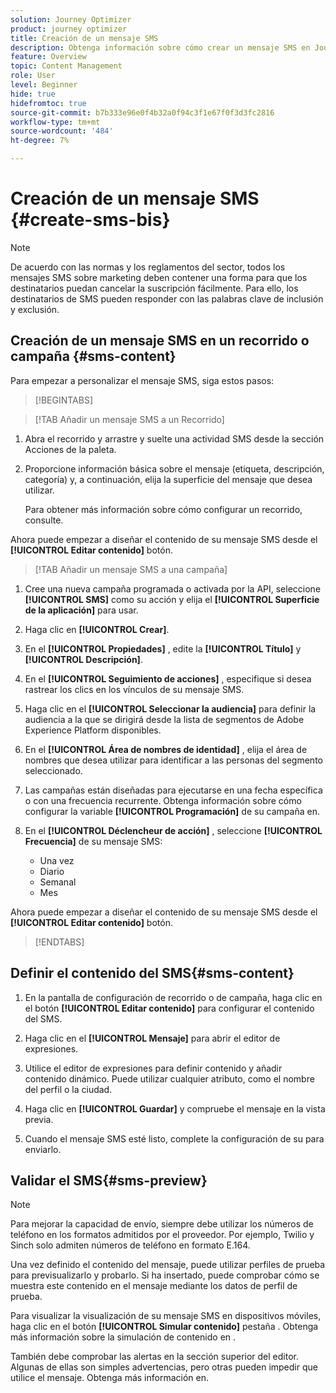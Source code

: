 ```yaml
---
solution: Journey Optimizer
product: journey optimizer
title: Creación de un mensaje SMS
description: Obtenga información sobre cómo crear un mensaje SMS en Journey Optimizer
feature: Overview
topic: Content Management
role: User
level: Beginner
hide: true
hidefromtoc: true
source-git-commit: b7b333e96e0f4b32a0f94c3f1e67f0f3d3fc2816
workflow-type: tm+mt
source-wordcount: '484'
ht-degree: 7%

---
```


# Creación de un mensaje SMS {#create-sms-bis}

>[!NOTE]
>
>De acuerdo con las normas y los reglamentos del sector, todos los mensajes SMS sobre marketing deben contener una forma para que los destinatarios puedan cancelar la suscripción fácilmente. Para ello, los destinatarios de SMS pueden responder con las palabras clave de inclusión y exclusión.

## Creación de un mensaje SMS en un recorrido o campaña {#sms-content}

Para empezar a personalizar el mensaje SMS, siga estos pasos:

>[!BEGINTABS]

>[!TAB Añadir un mensaje SMS a un Recorrido]

1. Abra el recorrido y arrastre y suelte una actividad SMS desde la sección Acciones de la paleta.

1. Proporcione información básica sobre el mensaje (etiqueta, descripción, categoría) y, a continuación, elija la superficie del mensaje que desea utilizar.

   Para obtener más información sobre cómo configurar un recorrido, consulte.

Ahora puede empezar a diseñar el contenido de su mensaje SMS desde el **[!UICONTROL Editar contenido]** botón.

>[!TAB Añadir un mensaje SMS a una campaña]

1. Cree una nueva campaña programada o activada por la API, seleccione **[!UICONTROL SMS]** como su acción y elija el **[!UICONTROL Superficie de la aplicación]** para usar.

1. Haga clic en **[!UICONTROL Crear]**.

1. En el **[!UICONTROL Propiedades]** , edite la **[!UICONTROL Título]** y **[!UICONTROL Descripción]**.

1. En el **[!UICONTROL Seguimiento de acciones]** , especifique si desea rastrear los clics en los vínculos de su mensaje SMS.

1. Haga clic en el **[!UICONTROL Seleccionar la audiencia]** para definir la audiencia a la que se dirigirá desde la lista de segmentos de Adobe Experience Platform disponibles.

1. En el **[!UICONTROL Área de nombres de identidad]** , elija el área de nombres que desea utilizar para identificar a las personas del segmento seleccionado.

1. Las campañas están diseñadas para ejecutarse en una fecha específica o con una frecuencia recurrente. Obtenga información sobre cómo configurar la variable **[!UICONTROL Programación]** de su campaña en.

1. En el **[!UICONTROL Déclencheur de acción]** , seleccione **[!UICONTROL Frecuencia]** de su mensaje SMS:

   * Una vez
   * Diario
   * Semanal
   * Mes

Ahora puede empezar a diseñar el contenido de su mensaje SMS desde el **[!UICONTROL Editar contenido]** botón.

>[!ENDTABS]

## Definir el contenido del SMS{#sms-content}

1. En la pantalla de configuración de recorrido o de campaña, haga clic en el botón **[!UICONTROL Editar contenido]** para configurar el contenido del SMS.

1. Haga clic en el **[!UICONTROL Mensaje]** para abrir el editor de expresiones.

1. Utilice el editor de expresiones para definir contenido y añadir contenido dinámico. Puede utilizar cualquier atributo, como el nombre del perfil o la ciudad.

1. Haga clic en **[!UICONTROL Guardar]** y compruebe el mensaje en la vista previa.

1. Cuando el mensaje SMS esté listo, complete la configuración de su para enviarlo.

## Validar el SMS{#sms-preview}

>[!NOTE]
>
> Para mejorar la capacidad de envío, siempre debe utilizar los números de teléfono en los formatos admitidos por el proveedor. Por ejemplo, Twilio y Sinch solo admiten números de teléfono en formato E.164.

Una vez definido el contenido del mensaje, puede utilizar perfiles de prueba para previsualizarlo y probarlo. Si ha insertado, puede comprobar cómo se muestra este contenido en el mensaje mediante los datos de perfil de prueba.

Para visualizar la visualización de su mensaje SMS en dispositivos móviles, haga clic en el botón **[!UICONTROL Simular contenido]** pestaña . Obtenga más información sobre la simulación de contenido en .

También debe comprobar las alertas en la sección superior del editor.  Algunas de ellas son simples advertencias, pero otras pueden impedir que utilice el mensaje. Obtenga más información en.

